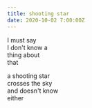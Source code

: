 ```yaml
---
title: shooting star
date: 2020-10-02 7:00:00Z
---
```


I must say  
I don't know a  
thing about  
that  

a shooting star  
crosses the sky  
and doesn't know  
either  